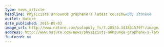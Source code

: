 ```yaml
---
type: news_article
headline: Physicists announce graphene's latest cousin&#58; stanene
outlet: Nature
date_published: 2015-08-03
image_url: http://www.nature.com/polopoly_fs/7.28546.1438615797!/image/fig1i_4a_comp.jpg_gen/derivatives/landscape_630/fig1i_4a_comp.jpg
address: http://www.nature.com/news/physicists-announce-graphene-s-latest-cousin-stanene-1.18113
featured: no
---
```

